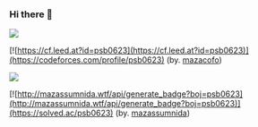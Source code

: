 ### Hi there 👋

<!--
**psb0623/psb0623** is a ✨ _special_ ✨ repository because its `README.md` (this file) appears on your GitHub profile.

Here are some ideas to get you started:

- 🔭 I’m currently working on ...
- 🌱 I’m currently learning ...
- 👯 I’m looking to collaborate on ...
- 🤔 I’m looking for help with ...
- 💬 Ask me about ...
- 📫 How to reach me: ...
- 😄 Pronouns: ...
- ⚡ Fun fact: ...
-->

[![](http://st.codeforces.com/s/37194/images/codeforces-logo-with-telegram.png)](http://codeforces.com)

[![https://cf.leed.at?id=psb0623](https://cf.leed.at?id=psb0623)](https://codeforces.com/profile/psb0623) (by. [mazacofo](https://github.com/mazassumnida/mazacofo))


[![](https://d2gd6pc034wcta.cloudfront.net/images/logo.png)](https://www.acmicpc.net)

[![http://mazassumnida.wtf/api/generate_badge?boj=psb0623](http://mazassumnida.wtf/api/generate_badge?boj=psb0623)](https://solved.ac/psb0623) (by. [mazassumnida](https://github.com/mazassumnida/mazassumnida))


